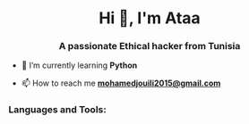 <h1 align="center">Hi 👋, I'm Ataa</h1>
<h3 align="center">A passionate Ethical hacker from Tunisia</h3>

- 🌱 I’m currently learning **Python**

- 📫 How to reach me **mohamedjouili2015@gmail.com**
<p align="left">
</p>

<h3 align="left">Languages and Tools:</h3>
